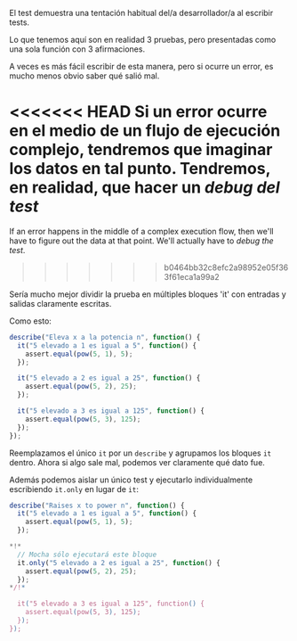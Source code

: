 El test demuestra una tentación habitual del/a desarrollador/a al escribir tests.

Lo que tenemos aquí son en realidad 3 pruebas, pero presentadas como una sola función con 3 afirmaciones.

A veces es más fácil escribir de esta manera, pero si ocurre un error, es mucho menos obvio saber qué salió mal.

<<<<<<< HEAD
Si un error ocurre en el medio de un flujo de ejecución complejo, tendremos que imaginar los datos en tal punto.  Tendremos, en realidad, que hacer un *debug del test*
=======
If an error happens in the middle of a complex execution flow, then we'll have to figure out the data at that point. We'll actually have to *debug the test*.
>>>>>>> b0464bb32c8efc2a98952e05f363f61eca1a99a2

Sería mucho mejor dividir la prueba en múltiples bloques 'it' con entradas y salidas claramente escritas.

Como esto:
```js
describe("Eleva x a la potencia n", function() {
  it("5 elevado a 1 es igual a 5", function() {
    assert.equal(pow(5, 1), 5);
  });

  it("5 elevado a 2 es igual a 25", function() {
    assert.equal(pow(5, 2), 25);
  });

  it("5 elevado a 3 es igual a 125", function() {
    assert.equal(pow(5, 3), 125);
  });
});
```

Reemplazamos el único `it` por un `describe` y agrupamos los bloques `it` dentro. Ahora si algo sale mal, podemos ver claramente qué dato fue.

Además podemos aislar un único test y ejecutarlo individualmente escribiendo `it.only` en lugar de `it`:


```js
describe("Raises x to power n", function() {
  it("5 elevado a 1 es igual a 5", function() {
    assert.equal(pow(5, 1), 5);
  });

*!*
  // Mocha sólo ejecutará este bloque
  it.only("5 elevado a 2 es igual a 25", function() {
    assert.equal(pow(5, 2), 25);
  });
*/!*

  it("5 elevado a 3 es igual a 125", function() {
    assert.equal(pow(5, 3), 125);
  });
});
```

